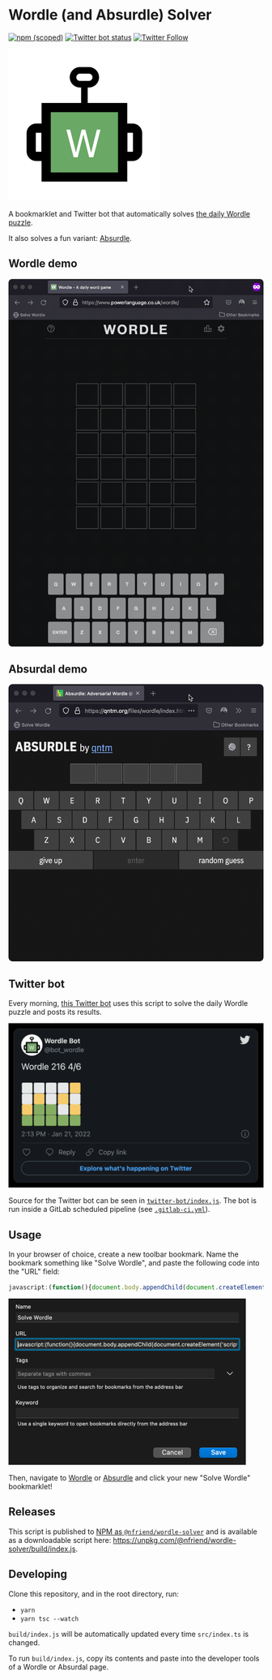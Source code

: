 # Wordle (and Absurdle) Solver

[![npm
(scoped)](https://img.shields.io/npm/v/@nfriend/wordle-solver)](https://www.npmjs.com/package/@nfriend/wordle-solver)
<a href="https://gitlab.com/nfriend/wordle-solver/pipelines"
  target="_blank"><img
  src="https://gitlab.com/nfriend/wordle-solver/badges/main/pipeline.svg"
  alt="Twitter bot status"></a> [![Twitter
Follow](https://img.shields.io/twitter/follow/bot_wordle?style=social)](https://twitter.com/bot_wordle)

<img alt="The wordle-bot logo" src="img/wordle-bot.png" height="300" />

A bookmarklet and Twitter bot that automatically solves [the daily Wordle
puzzle](https://www.powerlanguage.co.uk/wordle/).

It also solves a fun variant:
[Absurdle](https://qntm.org/files/wordle/index.html).

## Wordle demo

<img alt="A demo of this script solving a daily Wordle puzzle"
src="img/wordle-demo.gif" width="701" />

## Absurdal demo

<img alt="A demo of this script solving the Absurdal puzzle"
src="img/absurdal-demo.gif" width="618" />

## Twitter bot

Every morning, [this Twitter bot](https://twitter.com/bot_wordle) uses this
script to solve the daily Wordle puzzle and posts its results.

<img alt="A screenshot of a Tweet by @bot_wordle" src="img/tweet.png"
width="507" />

Source for the Twitter bot can be seen in
[`twitter-bot/index.js`](twitter-bot/index.js). The bot is run inside a GitLab
scheduled pipeline (see [`.gitlab-ci.yml`](.gitlab-ci.yml)).

## Usage

In your browser of choice, create a new toolbar bookmark. Name the bookmark
something like "Solve Wordle", and paste the following code into the "URL"
field:

<!-- prettier-ignore -->
```js
javascript:(function(){document.body.appendChild(document.createElement('script')).src='https://unpkg.com/@nfriend/wordle-solver/build/index.js';})();
```

<img alt="A screenshot of the 'add new bookmark' dialog in Firefox"
src="img/bookmarklet-screenshot.png" width="469">

Then, navigate to [Wordle](https://www.powerlanguage.co.uk/wordle/) or
[Absurdle](https://qntm.org/files/wordle/index.html) and click your new "Solve
Wordle" bookmarklet!

## Releases

This script is published to [NPM as
`@nfriend/wordle-solver`](https://www.npmjs.com/package/@nfriend/wordle-solver)
and is available as a downloadable script here:
https://unpkg.com/@nfriend/wordle-solver/build/index.js.

## Developing

Clone this repository, and in the root directory, run:

- `yarn`
- `yarn tsc --watch`

`build/index.js` will be automatically updated every time `src/index.ts` is
changed.

To run `build/index.js`, copy its contents and paste into the developer tools of
a Wordle or Absurdal page.
